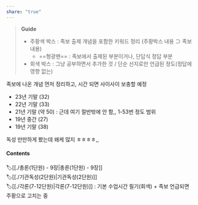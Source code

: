 ```yaml
---
share: "true"
---
```

>**Guide**
>- 주황색 박스 : 족보 출제 개념을 포함한 키워드 정리 (주황박스 내용 ⊃ 족보 내용)
>	- ==형광펜== : 족보에서 출제된 부분이거나, 단답식 정답 부분
>- 회색 박스 : 그냥 공부하면서 추가한 것 / 단순 선지로만 언급된 정도(정답에 영향 없는)


족보에 나온 개념 먼저 정리하고,
시간 되면 사이사이 보충할 예정

- 23년 기말 (32)
- 22년 기말 (33)
- 21년 기말 (약 50) : 근데 여기 절반밖에 안 함,, 1-53번 정도 범위
- 19년 중간 (27)
- 19년 기말 (38)

독성 만만하게 봤는데 왜케 많지 ㅎㅎㅎㅎ,,
#### Contents
🏷️[[./총론(1단원) - 9장|총론(1단원) - 9장]] <br>
🏷️[[./기관독성(2단원)|기관독성(2단원)]] <br>
🏷️[[./각론(7-12단원)|각론(7-12단원)]] : 기본 수업시간 필기(회색) + 족보 언급되면 주황으로 고치는 중
